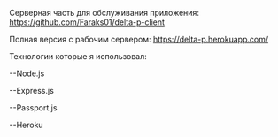 Серверная часть для обслуживания приложения: https://github.com/Faraks01/delta-p-client

Полная версия с рабочим сервером: https://delta-p.herokuapp.com/

Технологии которые я использовал: 

--Node.js

--Express.js

--Passport.js

--Heroku